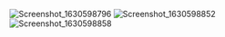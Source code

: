 ![Screenshot_1630598796](https://user-images.githubusercontent.com/65570444/131881418-08847dd9-d196-45c8-bec2-7951547b2338.png)
![Screenshot_1630598852](https://user-images.githubusercontent.com/65570444/131881485-eb5163bb-618d-49a6-81b9-4d27065e9e93.png)
![Screenshot_1630598858](https://user-images.githubusercontent.com/65570444/131881491-e6f75dc4-e0cf-46ae-893d-034b9ff0f82a.png)
